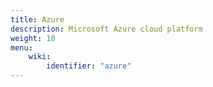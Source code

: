 ```yaml
---
title: Azure
description: Microsoft Azure cloud platform
weight: 10
menu:
    wiki:
        identifier: "azure"
---
```

